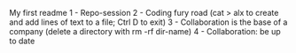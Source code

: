 My first readme
1 - Repo-session
2 - Coding fury road (cat > alx to create and add lines of text to a file; Ctrl D to exit)
3 - Collaboration is the base of a company (delete a directory with rm -rf dir-name)
4 - Collaboration: be up to date
